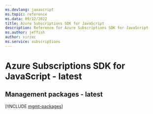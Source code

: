 ```yaml
---
ms.devlang: javascript
ms.topic: reference
ms.data: 09/12/2022
title: Azure Subscriptions SDK for JavaScript
description: Reference for Azure Subscriptions SDK for JavaScript
ms.author: jeffish
author: xirzec
ms.service: subscriptions
---
```

# Azure Subscriptions SDK for JavaScript - latest

## Management packages - latest
[!INCLUDE [mgmt-packages](subscriptions-mgmt-index.md)]